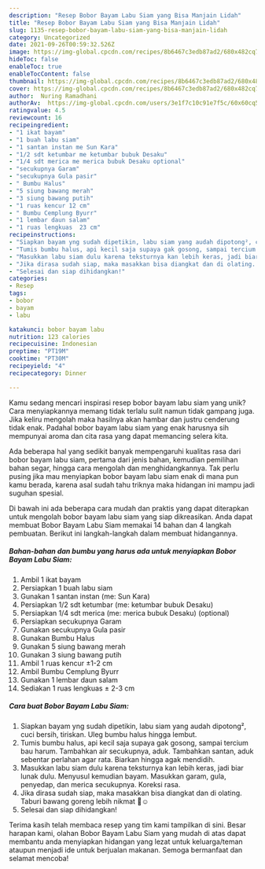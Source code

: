 ```yaml
---
description: "Resep Bobor Bayam Labu Siam yang Bisa Manjain Lidah"
title: "Resep Bobor Bayam Labu Siam yang Bisa Manjain Lidah"
slug: 1135-resep-bobor-bayam-labu-siam-yang-bisa-manjain-lidah
category: Uncategorized
date: 2021-09-26T00:59:32.526Z
image: https://img-global.cpcdn.com/recipes/8b6467c3edb87ad2/680x482cq70/bobor-bayam-labu-siam-foto-resep-utama.jpg
hideToc: false
enableToc: true
enableTocContent: false
thumbnail: https://img-global.cpcdn.com/recipes/8b6467c3edb87ad2/680x482cq70/bobor-bayam-labu-siam-foto-resep-utama.jpg
cover: https://img-global.cpcdn.com/recipes/8b6467c3edb87ad2/680x482cq70/bobor-bayam-labu-siam-foto-resep-utama.jpg
author:  Nuring Ramadhani
authorAv:  https://img-global.cpcdn.com/users/3e1f7c10c91e7f5c/60x60cq50/avatar.jpg
ratingvalue: 4.5
reviewcount: 16
recipeingredient:
- "1 ikat bayam"
- "1 buah labu siam"
- "1 santan instan me Sun Kara"
- "1/2 sdt ketumbar me ketumbar bubuk Desaku"
- "1/4 sdt merica me merica bubuk Desaku optional"
- "secukupnya Garam"
- "secukupnya Gula pasir"
- " Bumbu Halus"
- "5 siung bawang merah"
- "3 siung bawang putih"
- "1 ruas kencur 12 cm"
- " Bumbu Cemplung Byurr"
- "1 lembar daun salam"
- "1 ruas lengkuas  23 cm"
recipeinstructions:
- "Siapkan bayam yng sudah dipetikin, labu siam yang audah dipotong², cuci bersih, tiriskan. Uleg bumbu halus hingga lembut."
- "Tumis bumbu halus, api kecil saja supaya gak gosong, sampai tercium bau harum. Tambahkan air secukupnya, aduk. Tambahkan santan, aduk sebentar perlahan agar rata. Biarkan hingga agak mendidih."
- "Masukkan labu siam dulu karena teksturnya kan lebih keras, jadi biar lunak dulu. Menyusul kemudian bayam. Masukkan garam, gula, penyedap, dan merica secukupnya. Koreksi rasa."
- "Jika dirasa sudah siap, maka masakkan bisa diangkat dan di olating. Taburi bawang goreng lebih nikmat 🤗☺️"
- "Selesai dan siap dihidangkan!"
categories:
- Resep
tags:
- bobor
- bayam
- labu

katakunci: bobor bayam labu 
nutrition: 123 calories
recipecuisine: Indonesian
preptime: "PT19M"
cooktime: "PT30M"
recipeyield: "4"
recipecategory: Dinner

---
```



Kamu sedang mencari inspirasi resep bobor bayam labu siam yang unik? Cara menyiapkannya memang tidak terlalu sulit namun tidak gampang juga. Jika keliru mengolah maka hasilnya akan hambar dan justru cenderung tidak enak. Padahal bobor bayam labu siam yang enak harusnya sih mempunyai aroma dan cita rasa yang dapat memancing selera kita.


Ada beberapa hal yang sedikit banyak mempengaruhi kualitas rasa dari bobor bayam labu siam, pertama dari jenis bahan, kemudian pemilihan bahan segar, hingga cara mengolah dan menghidangkannya. Tak perlu pusing jika mau menyiapkan bobor bayam labu siam enak di mana pun kamu berada, karena asal sudah tahu triknya maka hidangan ini mampu jadi suguhan spesial.




Di bawah ini ada beberapa cara mudah dan praktis yang dapat diterapkan untuk mengolah bobor bayam labu siam yang siap dikreasikan. Anda dapat membuat Bobor Bayam Labu Siam memakai 14 bahan dan 4 langkah pembuatan. Berikut ini langkah-langkah dalam membuat hidangannya.

<!--inarticleads1-->

##### Bahan-bahan dan bumbu yang harus ada untuk menyiapkan Bobor Bayam Labu Siam:

1. Ambil 1 ikat bayam
1. Persiapkan 1 buah labu siam
1. Gunakan 1 santan instan (me: Sun Kara)
1. Persiapkan 1/2 sdt ketumbar (me: ketumbar bubuk Desaku)
1. Persiapkan 1/4 sdt merica (me: merica bubuk Desaku) (optional)
1. Persiapkan secukupnya Garam
1. Gunakan secukupnya Gula pasir
1. Gunakan  Bumbu Halus
1. Gunakan 5 siung bawang merah
1. Gunakan 3 siung bawang putih
1. Ambil 1 ruas kencur ±1-2 cm
1. Ambil  Bumbu Cemplung Byurr
1. Gunakan 1 lembar daun salam
1. Sediakan 1 ruas lengkuas ± 2-3 cm




<!--inarticleads2-->

##### Cara buat Bobor Bayam Labu Siam:

1. Siapkan bayam yng sudah dipetikin, labu siam yang audah dipotong², cuci bersih, tiriskan. Uleg bumbu halus hingga lembut.
1. Tumis bumbu halus, api kecil saja supaya gak gosong, sampai tercium bau harum. Tambahkan air secukupnya, aduk. Tambahkan santan, aduk sebentar perlahan agar rata. Biarkan hingga agak mendidih.
1. Masukkan labu siam dulu karena teksturnya kan lebih keras, jadi biar lunak dulu. Menyusul kemudian bayam. Masukkan garam, gula, penyedap, dan merica secukupnya. Koreksi rasa.
1. Jika dirasa sudah siap, maka masakkan bisa diangkat dan di olating. Taburi bawang goreng lebih nikmat 🤗☺️
1. Selesai dan siap dihidangkan!



Terima kasih telah membaca resep yang tim kami tampilkan di sini. Besar harapan kami, olahan Bobor Bayam Labu Siam yang mudah di atas dapat membantu anda menyiapkan hidangan yang lezat untuk keluarga/teman ataupun menjadi ide untuk berjualan makanan. Semoga bermanfaat dan selamat mencoba!
